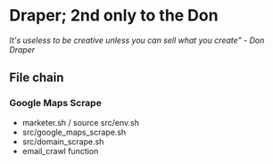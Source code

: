 # Draper; 2nd only to the Don
*It's useless to be creative unless you can sell what you create" - Don Draper*

## File chain
### Google Maps Scrape
- marketer.sh / source src/env.sh
- src/google_maps_scrape.sh
- src/domain_scrape.sh
- email_crawl function